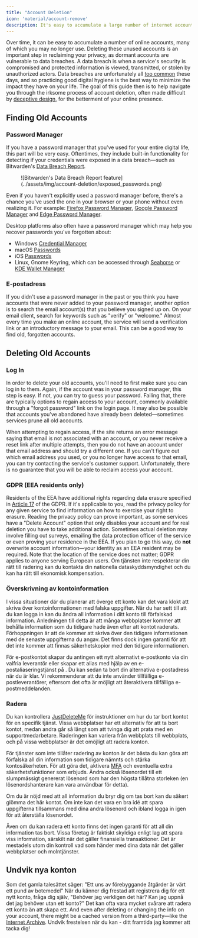 ```yaml
---
title: "Account Deletion"
icon: 'material/account-remove'
description: It's easy to accumulate a large number of internet accounts, here are some tips on how to prune your collection.
---
```


Over time, it can be easy to accumulate a number of online accounts, many of which you may no longer use. Deleting these unused accounts is an important step in reclaiming your privacy, as dormant accounts are vulnerable to data breaches. A data breach is when a service's security is compromised and protected information is viewed, transmitted, or stolen by unauthorized actors. Data breaches are unfortunately all [too common](https://haveibeenpwned.com/PwnedWebsites) these days, and so practicing good digital hygiene is the best way to minimize the impact they have on your life. The goal of this guide then is to help navigate you through the irksome process of account deletion, often made difficult by [deceptive design](https://deceptive.design), for the betterment of your online presence.

## Finding Old Accounts

### Password Manager

If you have a password manager that you've used for your entire digital life, this part will be very easy. Oftentimes, they include built-in functionality for detecting if your credentials were exposed in a data breach—such as Bitwarden's [Data Breach Report](https://bitwarden.com/blog/have-you-been-pwned).

<figure markdown>
  ![Bitwarden's Data Breach Report feature](../assets/img/account-deletion/exposed_passwords.png)
</figure>

Even if you haven't explicitly used a password manager before, there's a chance you've used the one in your browser or your phone without even realizing it. For example: [Firefox Password Manager](https://support.mozilla.org/kb/password-manager-remember-delete-edit-logins), [Google Password Manager](https://passwords.google.com/intro) and [Edge Password Manager](https://support.microsoft.com/microsoft-edge/save-or-forget-passwords-in-microsoft-edge-b4beecb0-f2a8-1ca0-f26f-9ec247a3f336).

Desktop platforms also often have a password manager which may help you recover passwords you've forgotten about:

- Windows [Credential Manager](https://support.microsoft.com/windows/accessing-credential-manager-1b5c916a-6a16-889f-8581-fc16e8165ac0)
- macOS [Passwords](https://support.apple.com/HT211145)
- iOS [Passwords](https://support.apple.com/HT211146)
- Linux, Gnome Keyring, which can be accessed through [Seahorse](https://wiki.gnome.org/Apps/Seahorse) or [KDE Wallet Manager](https://userbase.kde.org/KDE_Wallet_Manager)

### E-postadress

If you didn't use a password manager in the past or you think you have accounts that were never added to your password manager, another option is to search the email account(s) that you believe you signed up on. On your email client, search for keywords such as "verify" or "welcome." Almost every time you make an online account, the service will send a verification link or an introductory message to your email. This can be a good way to find old, forgotten accounts.

## Deleting Old Accounts

### Log In

In order to delete your old accounts, you'll need to first make sure you can log in to them. Again, if the account was in your password manager, this step is easy. If not, you can try to guess your password. Failing that, there are typically options to regain access to your account, commonly available through a "forgot password" link on the login page. It may also be possible that accounts you've abandoned have already been deleted—sometimes services prune all old accounts.

When attempting to regain access, if the site returns an error message saying that email is not associated with an account, or you never receive a reset link after multiple attempts, then you do not have an account under that email address and should try a different one. If you can't figure out which email address you used, or you no longer have access to that email, you can try contacting the service's customer support. Unfortunately, there is no guarantee that you will be able to reclaim access your account.

### GDPR (EEA residents only)

Residents of the EEA have additional rights regarding data erasure specified in [Article 17](https://gdpr.org/regulation/article-17.html) of the GDPR. If it's applicable to you, read the privacy policy for any given service to find information on how to exercise your right to erasure. Reading the privacy policy can prove important, as some services have a "Delete Account" option that only disables your account and for real deletion you have to take additional action. Sometimes actual deletion may involve filling out surveys, emailing the data protection officer of the service or even proving your residence in the EEA. If you plan to go this way, do **not** overwrite account information—your identity as an EEA resident may be required. Note that the location of the service does not matter; GDPR applies to anyone serving European users. Om tjänsten inte respekterar din rätt till radering kan du kontakta din nationella dataskyddsmyndighet [](https://ec.europa.eu/info/law/law-topic/data-protection/reform/rights-citizens/redress/what-should-i-do-if-i-think-my-personal-data-protection-rights-havent-been-respected_en) och du kan ha rätt till ekonomisk kompensation.

### Överskrivning av kontoinformation

I vissa situationer där du planerar att överge ett konto kan det vara klokt att skriva över kontoinformationen med falska uppgifter. När du har sett till att du kan logga in kan du ändra all information i ditt konto till förfalskad information. Anledningen till detta är att många webbplatser kommer att behålla information som du tidigare hade även efter att kontot raderats. Förhoppningen är att de kommer att skriva över den tidigare informationen med de senaste uppgifterna du angav. Det finns dock ingen garanti för att det inte kommer att finnas säkerhetskopior med den tidigare informationen.

För e-postkontot skapar du antingen ett nytt alternativt e-postkonto via din valfria leverantör eller skapar ett alias med hjälp av en e-postaliaseringstjänst på [](../email.md#email-aliasing-services). Du kan sedan ta bort din alternativa e-postadress när du är klar. Vi rekommenderar att du inte använder tillfälliga e-postleverantörer, eftersom det ofta är möjligt att återaktivera tillfälliga e-postmeddelanden.

### Radera

Du kan kontrollera [JustDeleteMe](https://justdeleteme.xyz) för instruktioner om hur du tar bort kontot för en specifik tjänst. Vissa webbplatser har ett alternativ för att ta bort kontot, medan andra går så långt som att tvinga dig att prata med en supportmedarbetare. Raderingen kan variera från webbplats till webbplats, och på vissa webbplatser är det omöjligt att radera konton.

För tjänster som inte tillåter radering av konton är det bästa du kan göra att förfalska all din information som tidigare nämnts och stärka kontosäkerheten. För att göra det, aktivera [MFA](multi-factor-authentication.md) och eventuella extra säkerhetsfunktioner som erbjuds. Ändra också lösenordet till ett slumpmässigt genererat lösenord som har den högsta tillåtna storleken (en lösenordshanterare [](../passwords.md) kan vara användbar för detta).

Om du är nöjd med att all information du bryr dig om tas bort kan du säkert glömma det här kontot. Om inte kan det vara en bra idé att spara uppgifterna tillsammans med dina andra lösenord och ibland logga in igen för att återställa lösenordet.

Även om du kan radera ett konto finns det ingen garanti för att all din information tas bort. Vissa företag är faktiskt skyldiga enligt lag att spara viss information, särskilt när det gäller finansiella transaktioner. Det är mestadels utom din kontroll vad som händer med dina data när det gäller webbplatser och molntjänster.

## Undvik nya konton

Som det gamla talesättet säger: "Ett uns av förebyggande åtgärder är värt ett pund av botemedel" När du känner dig frestad att registrera dig för ett nytt konto, fråga dig själv, "Behöver jag verkligen det här? Kan jag uppnå det jag behöver utan ett konto?" Det kan ofta vara mycket svårare att radera ett konto än att skapa ett. And even after deleting or changing the info on your account, there might be a cached version from a third-party—like the [Internet Archive](https://archive.org). Undvik frestelsen när du kan - ditt framtida jag kommer att tacka dig!
